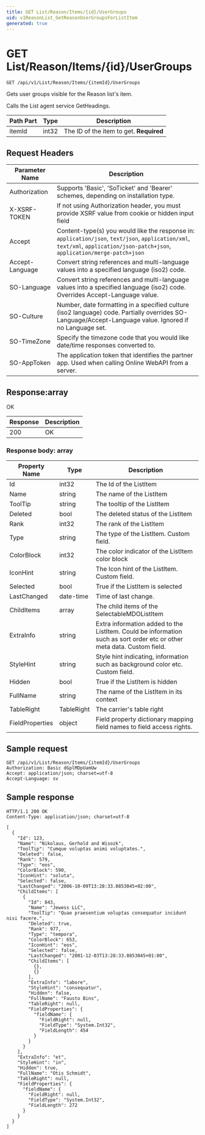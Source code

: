 ```yaml
---
title: GET List/Reason/Items/{id}/UserGroups
uid: v1ReasonList_GetReasonUserGroupsForListItem
generated: true
---
```


# GET List/Reason/Items/{id}/UserGroups

```http
GET /api/v1/List/Reason/Items/{itemId}/UserGroups
```

Gets user groups visible for the Reason list's item.


Calls the List agent service GetHeadings.





| Path Part | Type | Description |
|-----------|------|-------------|
| itemId | int32 | The ID of the item to get. **Required** |



## Request Headers

| Parameter Name | Description |
|----------------|-------------|
| Authorization  | Supports 'Basic', 'SoTicket' and 'Bearer' schemes, depending on installation type. |
| X-XSRF-TOKEN   | If not using Authorization header, you must provide XSRF value from cookie or hidden input field |
| Accept         | Content-type(s) you would like the response in: `application/json`, `text/json`, `application/xml`, `text/xml`, `application/json-patch+json`, `application/merge-patch+json` |
| Accept-Language | Convert string references and multi-language values into a specified language (iso2) code. |
| SO-Language | Convert string references and multi-language values into a specified language (iso2) code. Overrides Accept-Language value. |
| SO-Culture | Number, date formatting in a specified culture (iso2 language) code. Partially overrides SO-Language/Accept-Language value. Ignored if no Language set. |
| SO-TimeZone | Specify the timezone code that you would like date/time responses converted to. |
| SO-AppToken | The application token that identifies the partner app. Used when calling Online WebAPI from a server. |


## Response:array

OK

| Response | Description |
|----------------|-------------|
| 200 | OK |

### Response body: array

| Property Name | Type |  Description |
|----------------|------|--------------|
| Id | int32 | The Id of the ListItem |
| Name | string | The name of the ListItem |
| ToolTip | string | The tooltip of the ListItem |
| Deleted | bool | The deleted status of the ListItem |
| Rank | int32 | The rank of the ListItem |
| Type | string | The type of the ListItem. Custom field. |
| ColorBlock | int32 | The color indicator of the ListItem color block |
| IconHint | string | The Icon hint of the ListItem. Custom field. |
| Selected | bool | True if the ListItem is selected |
| LastChanged | date-time | Time of last change. |
| ChildItems | array | The child items of the SelectableMDOListItem |
| ExtraInfo | string | Extra information added to the ListItem. Could be information such as sort order etc or other meta data. Custom field. |
| StyleHint | string | Style hint indicating, information such as background color etc. Custom field. |
| Hidden | bool | True if the ListItem is hidden |
| FullName | string | The name of the ListItem in its context |
| TableRight | TableRight | The carrier's table right |
| FieldProperties | object | Field property dictionary mapping field names to field access rights. |

## Sample request

```http!
GET /api/v1/List/Reason/Items/{itemId}/UserGroups
Authorization: Basic dGplMDpUamUw
Accept: application/json; charset=utf-8
Accept-Language: sv
```

## Sample response

```http_
HTTP/1.1 200 OK
Content-Type: application/json; charset=utf-8

[
  {
    "Id": 123,
    "Name": "Nikolaus, Gerhold and Wisozk",
    "ToolTip": "Cumque voluptas animi voluptates.",
    "Deleted": false,
    "Rank": 579,
    "Type": "eos",
    "ColorBlock": 590,
    "IconHint": "soluta",
    "Selected": false,
    "LastChanged": "2006-10-09T13:28:33.0853045+02:00",
    "ChildItems": [
      {
        "Id": 843,
        "Name": "Jewess LLC",
        "ToolTip": "Quae praesentium voluptas consequatur incidunt nisi facere.",
        "Deleted": true,
        "Rank": 977,
        "Type": "tempora",
        "ColorBlock": 653,
        "IconHint": "eos",
        "Selected": false,
        "LastChanged": "2001-12-03T13:28:33.0853045+01:00",
        "ChildItems": [
          {},
          {}
        ],
        "ExtraInfo": "labore",
        "StyleHint": "consequatur",
        "Hidden": false,
        "FullName": "Fausto Bins",
        "TableRight": null,
        "FieldProperties": {
          "fieldName": {
            "FieldRight": null,
            "FieldType": "System.Int32",
            "FieldLength": 454
          }
        }
      }
    ],
    "ExtraInfo": "et",
    "StyleHint": "in",
    "Hidden": true,
    "FullName": "Otis Schmidt",
    "TableRight": null,
    "FieldProperties": {
      "fieldName": {
        "FieldRight": null,
        "FieldType": "System.Int32",
        "FieldLength": 272
      }
    }
  }
]
```